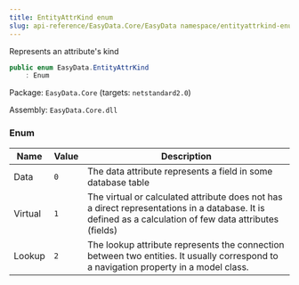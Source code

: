 ```yaml
---
title: EntityAttrKind enum
slug: api-reference/EasyData.Core/EasyData namespace/entityattrkind-enum
---
```



Represents an attribute's kind
```csharp
public enum EasyData.EntityAttrKind
    : Enum

```
Package: `EasyData.Core` (targets: `netstandard2.0`)

Assembly: `EasyData.Core.dll`

### Enum

| Name | Value | Description | 
| --- | --- | --- | 
| Data | `0` | The data attribute represents a field in some database table | 
| Virtual | `1` | The virtual or calculated attribute does not has a direct representations in a database.  It is defined as a calculation of few data attributes (fields) | 
| Lookup | `2` | The lookup attribute represents the connection between two entities.  It usually correspond to a navigation property in a model class. |